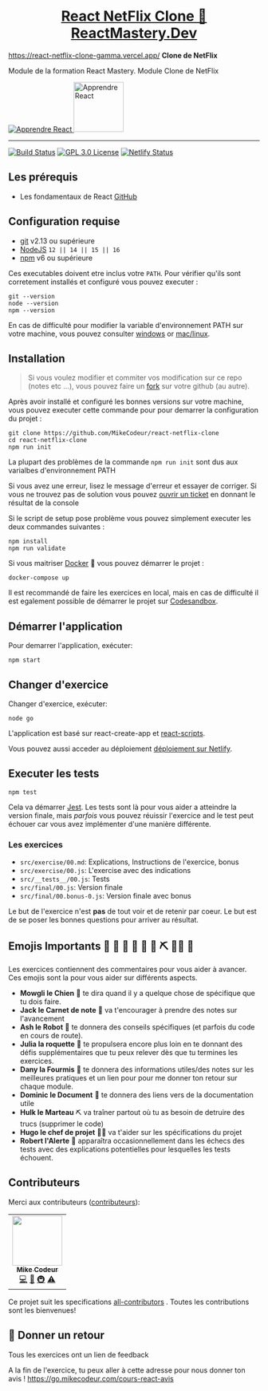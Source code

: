 <div>
  <h1 align="center"><a href="https://go.mikecodeur.com/react-mastery">React NetFlix Clone 🚀 ReactMastery.Dev</a></h1>
  
 https://react-netflix-clone-gamma.vercel.app/
  <strong>
    Clone de NetFlix
  </strong>
  <p>
    Module de la formation React Mastery. Module Clone de NetFlix
  </p>

  <a href="https://go.mikecodeur.com/react-mastery">
    <img 
      alt="Apprendre React"
      src="https://mikecodeur.com/mike/assets/courses/react-mastery-10.png"
    />
  </a>
 
  <a href="https://go.mikecodeur.com/react-mastery" >
    <img width="100"
      alt="Apprendre React"
      src="https://mikecodeur.com/mike/assets/mikecodeur-trans.png"
    />
  </a>
 
</div>

<hr />

<!-- prettier-ignore-start -->
[![Build Status][build-badge]][build]
[![GPL 3.0 License][license-badge]][license]
[![Netlify Status][netlify-badge]][netlify]
<!-- prettier-ignore-end -->

## Les prérequis

- Les fondamentaux de React
  [GitHub](https://github.com/MikeCodeur/react-fondamentaux)

## Configuration requise

- [git][git] v2.13 ou supérieure
- [NodeJS][node] `12 || 14 || 15 || 16`
- [npm][npm] v6 ou supérieure

Ces executables doivent etre inclus votre `PATH`. Pour vérifier qu'ils sont
corretement installés et configuré vous pouvez executer :

```shell
git --version
node --version
npm --version
```

En cas de difficulté pour modifier la variable d'environnement PATH sur votre
machine, vous pouvez consulter [windows][win-path] or [mac/linux][mac-path].

## Installation

> Si vous voulez modifier et commiter vos modification sur ce repo (notes etc
> ...), vous pouvez faire un
> [fork](https://docs.github.com/en/free-pro-team@latest/github/getting-started-with-github/fork-a-repo)
> sur votre github (au autre).

Après avoir installé et configuré les bonnes versions sur votre machine, vous
pouvez executer cette commande pour pour demarrer la configuration du projet :

```
git clone https://github.com/MikeCodeur/react-netflix-clone
cd react-netflix-clone
npm run init
```

La plupart des problèmes de la commande `npm run init` sont dus aux varialbes
d'environnement PATH

Si vous avez une erreur, lisez le message d'erreur et essayer de corriger. Si
vous ne trouvez pas de solution vous pouvez [ouvrir un ticket][issue] en donnant
le résultat de la console

Si le script de setup pose problème vous pouvez simplement executer les deux
commandes suivantes :

```
npm install
npm run validate
```

Si vous maitriser [Docker](https://www.docker.com/products/docker-desktop) 🐳
vous pouvez démarrer le projet :

```
docker-compose up
```

Il est recommandé de faire les exercices en local, mais en cas de difficulté il
est egalement possible de démarrer le projet sur
[Codesandbox](https://codesandbox.io/s/holy-dust-59gp9).

## Démarrer l'application

Pour demarrer l'application, exécuter:

```shell
npm start
```

## Changer d'exercice

Changer d'exercice, exécuter:

```shell
node go
```

L'application est basé sur react-create-app et
[react-scripts](https://create-react-app.dev/).

Vous pouvez aussi acceder au déploiement
[déploiement sur Netlify](https://react-prerequis-debutant.mikecodeur.com/).

## Executer les tests

```shell
npm test
```

Cela va démarrer [Jest](https://jestjs.io/). Les tests sont là pour vous aider a
atteindre la version finale, mais _parfois_ vous pouvez réuissir l'exercice and
le test peut échouer car vous avez implémenter d'une manière différente.

### Les exercices

- `src/exercise/00.md`: Explications, Instructions de l'exercice, bonus
- `src/exercise/00.js`: L'exercise avec des indications
- `src/__tests__/00.js`: Tests
- `src/final/00.js`: Version finale
- `src/final/00.bonus-0.js`: Version finale avec bonus

Le but de l'exercice n'est **pas** de tout voir et de retenir par coeur. Le but
est de se poser les bonnes questions pour arriver au résultat.

## Emojis Importants 🐶 📝 🤖 🚀 🐜 📑 ⛏️ 👨‍✈️ 🚨

Les exercices contiennent des commentaires pour vous aider à avancer. Ces emojis
sont la pour vous aider sur différents aspects.

- **Mowgli le Chien** 🐶 te dira quand il y a quelque chose de spécifique que tu
  dois faire.
- **Jack le Carnet de note** 📝 va t'encourager à prendre des notes sur
  l'avancement
- **Ash le Robot** 🤖 te donnera des conseils spécifiques (et parfois du code en
  cours de route).
- **Julia la roquette** 🚀 te propulsera encore plus loin en te donnant des
  défis supplémentaires que tu peux relever dès que tu termines les exercices.
- **Dany la Fourmis** 🐜 te donnera des informations utiles/des notes sur les
  meilleures pratiques et un lien pour pour me donner ton retour sur chaque
  module.
- **Dominic le Document** 📑 te donnera des liens vers de la documentation utile
- **Hulk le Marteau** ⛏️ va traîner partout où tu as besoin de detruire des
  trucs (supprimer le code)
- **Hugo le chef de projet** 👨‍✈️ va t'aider sur les spécifications du projet
- **Robert l'Alerte** 🚨 apparaîtra occasionnellement dans les échecs des tests
  avec des explications potentielles pour lesquelles les tests échouent.

## Contributeurs

Merci aux contributeurs
([contributeurs](https://github.com/all-contributors/all-contributors)):

<!-- ALL-CONTRIBUTORS-LIST:START - Do not remove or modify this section -->
<!-- prettier-ignore-start -->
<!-- markdownlint-disable -->
<table>
  <tr>
    <td align="center"><a href="https://mikecodeur.com"><img src="https://avatars.githubusercontent.com/u/595162?v=4?s=100" width="100px;" alt=""/><br /><sub><b>Mike Codeur</b></sub></a><br /><a href="https://github.com/mikecodeur/react-testing/commits?author=mikecodeur" title="Code">💻</a> <a href="https://github.com/mikecodeur/react-testing/commits?author=mikecodeur" title="Documentation">📖</a> <a href="#infra-mikecodeur" title="Infrastructure (Hosting, Build-Tools, etc)">🚇</a> <a href="https://github.com/mikecodeur/react-testing/commits?author=mikecodeur" title="Tests">⚠️</a></td>
  </tr>
  
</table>

<!-- markdownlint-restore -->
<!-- prettier-ignore-end -->

<!-- ALL-CONTRIBUTORS-LIST:END -->

Ce projet suit les specifications
[all-contributors](https://github.com/all-contributors/all-contributors) .
Toutes les contributions sont les bienvenues!

## 🐜 Donner un retour

Tous les exercices ont un lien de feedback

A la fin de l'exercice, tu peux aller à cette adresse pour nous donner ton avis
! https://go.mikecodeur.com/cours-react-avis

<!-- prettier-ignore-start -->
[npm]: https://www.npmjs.com/
[node]: https://nodejs.org
[git]: https://git-scm.com/
[build-badge]: https://img.shields.io/github/workflow/status/MikeCodeur/react-testing/installation
[build]: https://github.com/MikeCodeur/react-testing/actions
[netlify-badge]: https://api.netlify.com/api/v1/badges/3bf97d4c-9be9-4459-a6b5-2c9a4c3ca533/deploy-status
[netlify]: https://app.netlify.com/sites/pensive-stonebraker-de3913/deploys
[license-badge]: https://img.shields.io/badge/license-GPL%203.0%20License-blue.svg?style=flat-square
[license]: https://github.com/mikecodeur/react-testing/blob/main/LICENSE
[all-contributors]: https://github.com/mikecodeur/all-contributors
[all-contributors-badge]: https://img.shields.io/github/all-contributors/mikecodeur/react-testing?color=orange&style=flat-square
[win-path]: https://tutorielsgeek.com/comment-definir-des-variables-denvironnement-dans-windows-10/
[mac-path]: https://support.apple.com/fr-tn/guide/terminal/apd382cc5fa-4f58-4449-b20a-41c53c006f8f/mac
[issue]: https://github.com/mikecodeur/react-testing/issues/new
<!-- prettier-ignore-end -->
